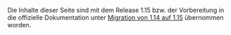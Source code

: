 Die Inhalte dieser Seite sind mit dem Release 1.15 bzw. der Vorbereitung
in die offizielle Dokumentation unter [Migration von 1.14 auf
1.15](http://adventure-php-framework.org/Seite/146-Migration-von-1-14-auf-1-15)
übernommen worden.